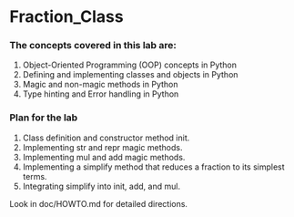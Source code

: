 # Fraction_Class

### The concepts covered in this lab are:

1. Object-Oriented Programming (OOP) concepts in Python
2. Defining and implementing classes and objects in Python
3. Magic and non-magic methods in Python
4. Type hinting and Error handling in Python

### Plan for the lab

1. Class definition and constructor method init.
2. Implementing str and repr magic methods.
3. Implementing mul and add magic methods.
4. Implementing a simplify method that reduces a fraction to its simplest terms.
5. Integrating simplify into init, add, and mul.

Look in doc/HOWTO.md for detailed directions.
